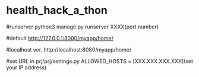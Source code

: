 # health_hack_a_thon

#runserver
python3 manage.py runserver XXXX(port number)

#default
http://127.0.0.1:8000/myapp/home/

#localhost ver.
http://localhost:8080/myapp/home/

#set URL
in prj/prj/settings.py
ALLOWED_HOSTS = [XXX.XXX.XXX.XXX](set your IP address)
